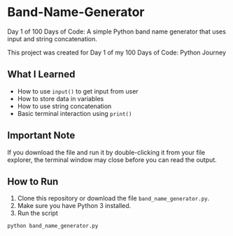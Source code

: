 # Band-Name-Generator
Day 1 of 100 Days of Code: A simple Python band name generator that uses input and string concatenation.

This project was created for Day 1 of my 100 Days of Code: Python Journey 

## What I Learned

* How to use `input()` to get input from user
* How to store data in variables  
* How to use string concatenation  
* Basic terminal interaction using `print()`

## Important Note

If you download the file and run it by double-clicking it from your file explorer, the terminal window may close before you can read the output.

## How to Run

1. Clone this repository or download the file `band_name_generator.py`.
2. Make sure you have Python 3 installed.
3. Run the script

```bash
python band_name_generator.py
